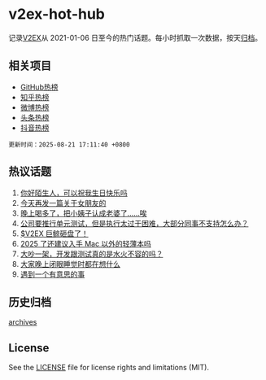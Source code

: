 # v2ex-hot-hub

 记录[V2EX](https://www.v2ex.com/)从 2021-01-06 日至今的热门话题。每小时抓取一次数据，按天[归档](archives)。
 
 ## 相关项目

- [GitHub热榜](https://github.com/lonnyzhang423/github-hot-hub)
- [知乎热榜](https://github.com/lonnyzhang423/zhihu-hot-hub)
- [微博热榜](https://github.com/lonnyzhang423/weibo-hot-hub)
- [头条热榜](https://github.com/lonnyzhang423/toutiao-hot-hub)
- [抖音热榜](https://github.com/lonnyzhang423/douyin-hot-hub)


 `更新时间：2025-08-21 17:11:40 +0800`

## 热议话题

1. [你好陌生人，可以祝我生日快乐吗](https://www.v2ex.com/t/1153801)
1. [今天再发一篇关于女朋友的](https://www.v2ex.com/t/1153756)
1. [晚上喝多了，把小姨子认成老婆了……唉](https://www.v2ex.com/t/1153818)
1. [公司要推行单元测试，但是执行太过于困难，大部分同事不支持怎么办？](https://www.v2ex.com/t/1153924)
1. [$V2EX 巨鲸砸盘了！](https://www.v2ex.com/t/1153865)
1. [2025 了还建议入手 Mac 以外的轻薄本吗](https://www.v2ex.com/t/1153858)
1. [大吵一架，开发跟测试真的是水火不容的吗？](https://www.v2ex.com/t/1153954)
1. [大家晚上闭眼睡觉时都在想什么](https://www.v2ex.com/t/1153894)
1. [遇到一个有意思的事](https://www.v2ex.com/t/1153844)

## 历史归档

[archives](archives)

## License

See the [LICENSE](LICENSE) file for license rights and limitations (MIT).
